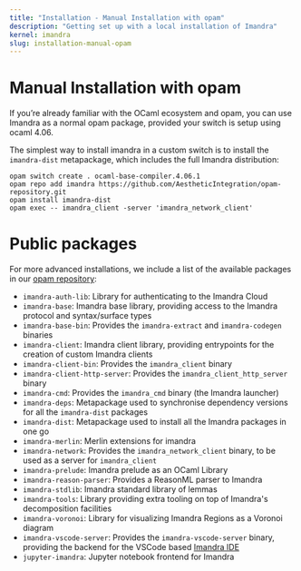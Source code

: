 ```yaml
---
title: "Installation - Manual Installation with opam"
description: "Getting set up with a local installation of Imandra"
kernel: imandra
slug: installation-manual-opam
---
```


# Manual Installation with opam

If you’re already familiar with the OCaml ecosystem and opam, you can use Imandra as a normal opam package, provided your switch is setup using ocaml 4.06.

The simplest way to install imandra in a custom switch is to install the `imandra-dist` metapackage, which includes the full Imandra distribution:

```sh.copy
opam switch create . ocaml-base-compiler.4.06.1
opam repo add imandra https://github.com/AestheticIntegration/opam-repository.git
opam install imandra-dist
opam exec -- imandra_client -server 'imandra_network_client'
```

# Public packages

For more advanced installations, we include a list of the available packages in our [opam repository](https://github.com/AestheticIntegration/opam-repository):

- `imandra-auth-lib`: Library for authenticating to the Imandra Cloud
- `imandra-base`: Imandra base library, providing access to the Imandra protocol and syntax/surface types
- `imandra-base-bin`: Provides the `imandra-extract` and `imandra-codegen` binaries
- `imandra-client`: Imandra client library, providing entrypoints for the creation of custom Imandra clients
- `imandra-client-bin`: Provides the `imandra_client` binary
- `imandra-client-http-server`: Provides the `imandra_client_http_server` binary
- `imandra-cmd`: Provides the `imandra_cmd` binary (the Imandra launcher)
- `imandra-deps`: Metapackage used to synchronise dependency versions for all the `imandra-dist` packages
- `imandra-dist`: Metapackage used to install all the Imandra packages in one go
- `imandra-merlin`: Merlin extensions for imandra
- `imandra-network`: Provides the `imandra_network_client` binary, to be used as a server for `imandra_client`
- `imandra-prelude`: Imandra prelude as an OCaml Library
- `imandra-reason-parser`: Provides a ReasonML parser to Imandra
- `imandra-stdlib`: Imandra standard library of lemmas
- `imandra-tools`: Library providing extra tooling on top of Imandra's decomposition facilities
- `imandra-voronoi`: Library for visualizing Imandra Regions as a Voronoi diagram
- `imandra-vscode-server`: Provides the `imandra-vscode-server` binary, providing the backend for the VSCode based [Imandra IDE](https://marketplace.visualstudio.com/items?itemName=aestheticintegration.iml-vscode)
- `jupyter-imandra`: Jupyter notebook frontend for Imandra
